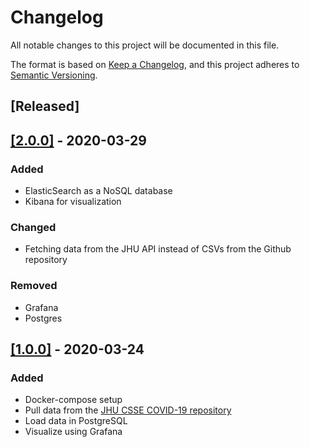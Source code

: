# Changelog
All notable changes to this project will be documented in this file.

The format is based on [Keep a Changelog](https://keepachangelog.com/en/1.0.0/), and this project adheres to [Semantic Versioning](https://semver.org/spec/v2.0.0.html).

## [Released]
## [[2.0.0]](https://github.com/mrhallak/Coronalytics/releases/tag/v2.0.0) - 2020-03-29
### Added
- ElasticSearch as a NoSQL database
- Kibana for visualization
### Changed
- Fetching data from the JHU API instead of CSVs from the Github repository
### Removed
- Grafana
- Postgres

## [[1.0.0]](https://github.com/mrhallak/Coronalytics/releases/tag/v1.0.0) - 2020-03-24
### Added
- Docker-compose setup
- Pull data from the [JHU CSSE COVID-19 repository](https://github.com/CSSEGISandData/COVID-19)
- Load data in PostgreSQL
- Visualize using Grafana